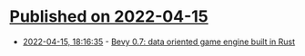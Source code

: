 # [Published on 2022-04-15](index.md)

* [2022-04-15, 18:16:35](https://news.ycombinator.com/item?id=31043668) - [Bevy 0.7: data oriented game engine built in Rust](https://bevyengine.org/news/bevy-0-7/)
